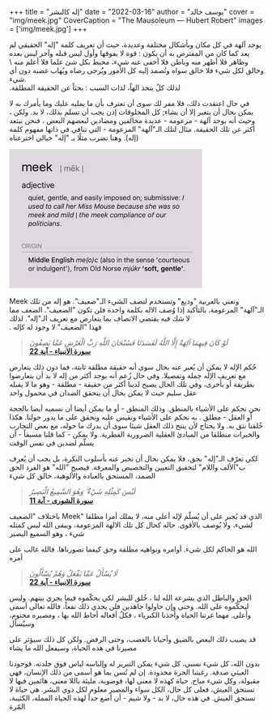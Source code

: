 +++
title = "إله كالبشر"
date = "2022-03-16"
author = "يوسف خالد"
cover = "img/meek.jpg"
CoverCaption = "The Mausoleum — Hubert Robert"
images = ['img/meek.jpg']
+++

يوجد آلهة في كل مكان وبأشكال مختلفة وعديدة، حيث أن تعريف كلمة "إله" الحقيقي لم يعد كما كان من المفترض به أن يكون : قوة لا يفوقها وأول ليس قبله وآخر ليس بعده وظاهر فلا أظهر منه وباطن فلا أخفى عنه شيء، محيط بكل شئ علما فلا أعلم منه \ وخالق لكل شيء فلا خالق سواه وتُصمد إليه كل الأمور ويُُرجى رضاه ويُهاب غضبه دون أي شيء.  
.لذلك كلٌ يتخذ الهاً، لذات السبب : بحثاً عن الحقيقة المطلقة 

في حال اعتقدت ذلك، فلا مفر لك سوى أن تعترف بأن ما يمليه عليك وما يأمرك به لا يمكن بحال أن يتغير إلا أن يشاء; كل المخلوقات إذن يجب أن تسلم بذلك، لا بد.
ولكن ، وحيث أنه يوجد آلهة - مزعومة - عديدة مخالفين ومضادين لبعضهم البعض ، فنحن نبتعد أكثر عن تلك الحقيقة. مثال لتلك الـ"آلهة" المزعومة - التي تنافي في ذاتها مفهوم  كلمة (إله). وهنا نضرب مثلًا بـ "إله" خيالي اخترعناه

![Meek in dictionary](/img/meek_2.png "Meek in dictionary")

Meek وتعني بالعربية "وديع" وتستخدم لتصف الشيء الـ"ضعيف". هو إله من تلك الـ"آلهة" المزعومة. بالتأكيد إذا وُصف الاله  بكلمة واحدة فلن تكون "الضعيف". الضعف مما لا شك فيه يقتضي الاتصاف بما يتعارض مع تعريف الـ"إله". لذلك \
. فهذا "الضعيف" لا وجود له كإله

>_لَوْ كَانَ فِيهِمَا آلِهَةٌ إِلَّا اللَّهُ لَفَسَدَتَا فَسُبْحَانَ اللَّهِ رَبِّ الْعَرْشِ عَمَّا يَصِفُونَ_\
>__[سورة الانبياء - آية 22](https://quran.com/21?startingVerse=22)__

حُكم الإله لا يمكن أن يُعبر عنه بحال سوى أنه حقيقة مطلقة ثابتة، فما دون ذلك يتعارض مع تعريف الإله جملة وتفصيلا. وفي حال زُعم أنه يوجد أكثر من إله لا بد أن يتعارضوا بطريقة أو بأخرى، وفي تلك الحال يصبح لدينا أكثر من حقيقة - مطلقة - وهو ما لا يقبله عقل سليم حيث لا يمكن بحال أن يتحقق الضدان في محمول واحد

نحن نحكم على الأشياء بالمنطق. وذلك المنطق - أو ما يمكن أيضا أن نسميه أيضا بالحجة أو العقل - مطلق . به نحكم على الأشياء ونقيس عليه ونحقق على ما يدور حولنا. هكذا خُلقنا نثق به. ولا يحتاج لأن ينتج ذلك العقل شيئا سوى أن يدرك ما حوله، مع بعض التجارب والخبرات منطلقا من المبادئ العقلية الضرورية الفطرية. ولا يمكن  - كما قلنا مسبقاً - أن يسلّم لضدين في نفس الوقت

لكي تعرّف الـ"إله" بحق، فلا يمكن بحال أن تخبر عنه بأسلوب النكرة، بل يجب أن يُعرف ب"الألف واللام" لتحقيق التعيين والتخصيص والمعرفة. فيصبح "الله" هو الفرد الحق الصمد، المستحق بالعبادة والألوهية، خالق كل شيء

>_لَيْسَ كَمِثْلِهِ شَيْءٌ ۖ وَهُوَ السَّمِيعُ الْبَصِيرُ_\
>__[سورة الشورى - آية 11](https://quran.com/42?startingVerse=11)__

باختلاف "الضعيف Meek" الذي قد يُجبر على أن يُسلّم لإله أعلى منه، لا يملك أمرا مطلقا لشيء، ولا يُوصف بالأقوى. حاله كحال كل تلك الالهة المزعومة، ويبقى الله ليس كمثله شيء ، وهو السميع البصير


الله هو الحاكم لكل شيء. أوامره ونواهيه مطلقة وحق كيفما تصورناها. فالله غالب على أمره

>_لَا يُسْأَلُ عَمَّا يَفْعَلُ وَهُمْ يُسْأَلُونَ_\
>__[سورة الانبياء - آية 22](https://quran.com/21?startingVerse=23)__

الحق والباطل الذي يشرعه الله لنا ، خُلق للبشر لكي يحكّموه فيما يجري بينهم. وليس ليحكّموه على الله. وحتى وإن حاولوا جاهدين فلن يجدي ذلك نفعاً، فالله تعالى أسمى وأعلى. مهما غرتنا الحياة وأخذنا الكبرياء ، فكلٌ أفعاله أحاط الله بها ، ومصيره محتوم، وسيٌسأل 

قد يصيب ذلك البعض بالضيق وأحيانا بالغضب، وحتى الرفض. ولكن كل ذلك سيؤثر على مصيرنا في هذه الحياة، وسيفعل الله ما يشاء

بدون الله، كل شيء نسبي، كل شيء يمكن التبرير له وإلباسه لباس فوق جلدته. فوجودنا العبثي صدفة. رغبتنا الحرة محدودة. إن لم تُسن بما هو أسمى من ذلك الإنسان، فهي مقبولة، وكل شيء مباح. حياة كهذه لا معنى لها، فوضوية، مليئة باللا معنى، هائمين فيها لا تستحق العيش، فعلى كل حال، الكل سواء والمصير معلوم لكل ذوي البشر. هي حياة لا تستحق العيش. 
في هذه حال، لا بد - ولا شيم - أن أضع حداً لهذه الحياة المملة، الكئيبة، المّرة
